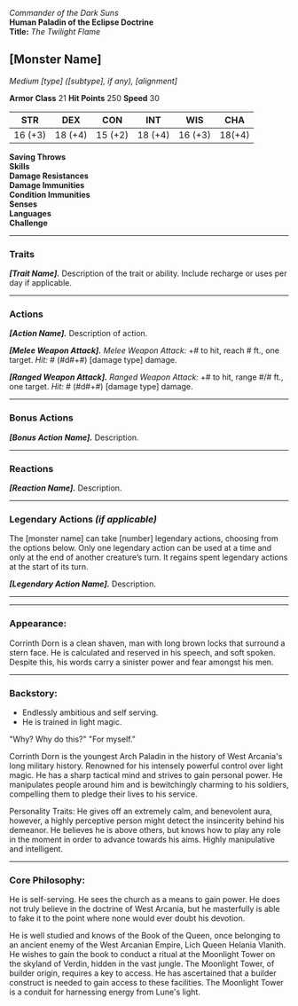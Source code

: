 

_Commander of the Dark Suns_  
**Human Paladin of the Eclipse Doctrine**  
**Title:** _The Twilight Flame_  
## [Monster Name]
*Medium [type] ([subtype], if any), [alignment]*

**Armor Class**  21
**Hit Points**  250
**Speed**  30

|   STR   |   DEX   |   CON   |   INT   |   WIS   |  CHA   |
| :-----: | :-----: | :-----: | :-----: | :-----: | :----: |
| 16 (+3) | 18 (+4) | 15 (+2) | 18 (+4) | 16 (+3) | 18(+4) |

**Saving Throws**  
**Skills**  
**Damage Resistances**  
**Damage Immunities**  
**Condition Immunities**  
**Senses**  
**Languages**  
**Challenge**  

---

### Traits

***[Trait Name].*** Description of the trait or ability. Include recharge or uses per day if applicable.

---

### Actions

***[Action Name].*** Description of action.

***[Melee Weapon Attack].*** *Melee Weapon Attack:* +# to hit, reach # ft., one target. *Hit:* # (#d#+#) [damage type] damage.

***[Ranged Weapon Attack].*** *Ranged Weapon Attack:* +# to hit, range #/# ft., one target. *Hit:* # (#d#+#) [damage type] damage.

---

### Bonus Actions

***[Bonus Action Name].*** Description.

---

### Reactions

***[Reaction Name].*** Description.

---

### Legendary Actions *(if applicable)*

The [monster name] can take [number] legendary actions, choosing from the options below. Only one legendary action can be used at a time and only at the end of another creature’s turn. It regains spent legendary actions at the start of its turn.

***[Legendary Action Name].*** Description.

---
---

### **Appearance:**
Corrinth Dorn is a clean shaven, man with long brown locks that surround a stern face. He is calculated and reserved in his speech, and soft spoken. Despite this, his words carry a sinister power and fear amongst his men.

---

### **Backstory:**

- Endlessly ambitious and self serving.
- He is trained in light magic.

"Why? Why do this?"
"For myself."

Corrinth Dorn is the youngest Arch Paladin in the history of West Arcania's long military history. Renowned for his intensely powerful control over light magic. He has a sharp tactical mind and strives to gain personal power. He manipulates people around him and is bewitchingly charming to his soldiers, compelling them to pledge their lives to his service.

Personality Traits:
He gives off an extremely calm, and benevolent aura, however, a highly perceptive person might detect the insincerity behind his demeanor. He believes he is above others, but knows how to play any role in the moment in order to advance towards his aims. Highly manipulative and intelligent.

---

### **Core Philosophy:**

He is self-serving. He sees the church as a means to gain power. He does not truly believe in the doctrine of West Arcania, but he masterfully is able to fake it to the point where none would ever doubt his devotion.

He is well studied and knows of the Book of the Queen, once belonging to an ancient enemy of the West Arcanian Empire, Lich Queen Helania Vlanith. He wishes to gain the book to conduct a ritual at the Moonlight Tower on the skyland of Verdin, hidden in the vast jungle. The Moonlight Tower, of builder origin, requires a key to access. He has ascertained that a builder construct is needed to gain access to these facilities. The Moonlight Tower is a conduit for harnessing energy from Lune's light. 

